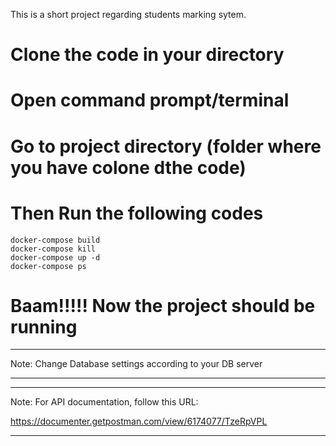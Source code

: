 This is a short project regarding students marking sytem.

# Clone the code in your directory

# Open command prompt/terminal
# Go to project directory (folder where you have colone dthe code)
# Then Run the following codes
	
	docker-compose build
	docker-compose kill
	docker-compose up -d
	docker-compose ps

# Baam!!!!! Now the project should be running

***********************************************************
Note: Change Database settings according to your DB server
***********************************************************

***********************************************************
Note: For API documentation, follow this URL:

https://documenter.getpostman.com/view/6174077/TzeRpVPL
***********************************************************

